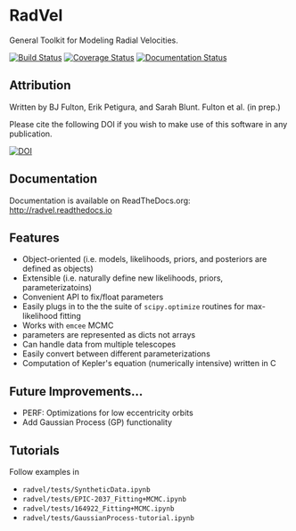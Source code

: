# RadVel

General Toolkit for Modeling Radial Velocities.

[![Build Status](https://travis-ci.org/California-Planet-Search/radvel.svg?branch=master)](https://travis-ci.org/California-Planet-Search/radvel)
[![Coverage Status](https://coveralls.io/repos/github/California-Planet-Search/radvel/badge.svg?branch=master)](https://coveralls.io/github/California-Planet-Search/radvel?branch=master)
[![Documentation Status](https://readthedocs.org/projects/radvel/badge/?version=latest)](http://radvel.readthedocs.io/en/latest/?badge=latest)

## Attribution

Written by BJ Fulton, Erik Petigura, and Sarah Blunt. Fulton et al. (in prep.)

Please cite the following DOI if you wish to make use of this software in any publication.

[![DOI](https://zenodo.org/badge/DOI/10.5281/zenodo.580821.svg)](https://doi.org/10.5281/zenodo.580821)

## Documentation

Documentation is available on ReadTheDocs.org: http://radvel.readthedocs.io

## Features

- Object-oriented (i.e. models, likelihoods, priors, and posteriors are defined as objects)
- Extensible (i.e. naturally define new likelihoods, priors, parameterizatoins)
- Convenient API to fix/float parameters
- Easily plugs in to the the suite of `scipy.optimize` routines for max-likelihood fitting 
- Works with `emcee` MCMC
- parameters are represented as dicts not arrays
- Can handle data from multiple telescopes
- Easily convert between different parameterizations
- Computation of Kepler's equation (numerically intensive) written in C

## Future Improvements...

- PERF: Optimizations for low eccentricity orbits
- Add Gaussian Process (GP) functionality

## Tutorials 

Follow examples in

- `radvel/tests/SyntheticData.ipynb`
- `radvel/tests/EPIC-2037_Fitting+MCMC.ipynb`
- `radvel/tests/164922_Fitting+MCMC.ipynb`
- `radvel/tests/GaussianProcess-tutorial.ipynb`
